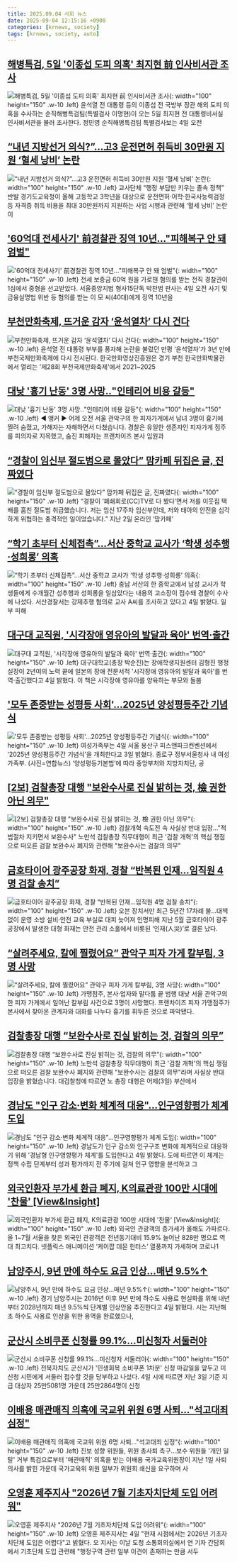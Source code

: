```yaml
---
title: 2025.09.04 사회 뉴스
date: 2025-09-04 12:15:16 +0900
categories: [krnews, society]
tags: [krnews, society, auto]
---
```

## [해병특검, 5일 '이종섭 도피 의혹' 최지현 前 인사비서관 조사](https://n.news.naver.com/mnews/article/421/0008466243)

![해병특검, 5일 '이종섭 도피 의혹' 최지현 前 인사비서관 조사](https://mimgnews.pstatic.net/image/origin/421/2025/09/04/8466243.jpg?type=nf220_150){: width="100" height="150" .w-10 .left}
윤석열 전 대통령 등의 이종섭 전 국방부 장관 해외 도피 의혹을 수사하는 순직해병특검팀(특별검사 이명현)이 오는 5일 최지현 전 대통령비서실 인사비서관을 불러 조사한다. 정민영 순직해병특검팀 특별검사보는 4일 오전

## [“내년 지방선거 의식?”…고3 운전면허 취득비 30만원 지원 ‘혈세 낭비’ 논란](https://n.news.naver.com/mnews/article/009/0005552830)

![“내년 지방선거 의식?”…고3 운전면허 취득비 30만원 지원 ‘혈세 낭비’ 논란](https://mimgnews.pstatic.net/image/origin/009/2025/09/04/5552830.jpg?type=nf220_150){: width="100" height="150" .w-10 .left}
교사단체 “행정 부담만 키우는 졸속 정책” 반발 경기도교육청이 올해 고등학교 3학년을 대상으로 운전면허·어학·한국사능력검정 등 자격증 취득 비용을 최대 30만원까지 지원하는 사업 시행과 관련해 ‘혈세 낭비’ 논란이

## ['60억대 전세사기' 前경찰관 징역 10년…"피해복구 안 돼 엄벌"](https://n.news.naver.com/mnews/article/421/0008465985)

!['60억대 전세사기' 前경찰관 징역 10년…"피해복구 안 돼 엄벌"](https://mimgnews.pstatic.net/image/origin/421/2025/09/04/8465985.jpg?type=nf220_150){: width="100" height="150" .w-10 .left}
전세 보증금 60억 원을 가로챈 혐의를 받는 전직 경찰관이 1심에서 중형을 선고받았다. 서울중앙지법 형사15단독 박찬범 판사는 4일 오전 사기 및 금융실명법 위반 등 혐의를 받는 이 모 씨(40대)에게 징역 10년을

## [부천만화축제, 뜨거운 감자 ‘윤석열차’ 다시 건다](https://n.news.naver.com/mnews/article/015/0005179878)

![부천만화축제, 뜨거운 감자 ‘윤석열차’ 다시 건다](https://mimgnews.pstatic.net/image/origin/015/2025/09/03/5179878.jpg?type=nf220_150){: width="100" height="150" .w-10 .left}
윤석열 전 대통령 부부를 풍자해 논란을 불렀던 만평 ‘윤석열차’가 3년 만에 부천국제만화축제에 다시 전시된다. 한국만화영상진흥원은 경기 부천 한국만화박물관에서 열리는 '제28회 부천국제만화축제'에서 2021~2025

## [대낮 '흉기 난동' 3명 사망‥"인테리어 비용 갈등"](https://n.news.naver.com/mnews/article/214/0001447040)

![대낮 '흉기 난동' 3명 사망‥"인테리어 비용 갈등"](https://mimgnews.pstatic.net/image/origin/214/2025/09/04/1447040.jpg?type=nf220_150){: width="100" height="150" .w-10 .left}
◀ 앵커 ▶ 어제 오전 서울 관악구의 한 피자가게에서 남녀 3명이 흉기에 찔려 숨졌고, 가해자는 자해하면서 다쳤습니다. 경찰은 유일한 생존자인 피자가게 점주를 피의자로 지목했고, 숨진 피해자는 프랜차이즈 본사 임원과

## [“경찰이 임신부 절도범으로 몰았다” 맘카페 뒤집은 글, 진짜였다](https://n.news.naver.com/mnews/article/081/0003571616)

![“경찰이 임신부 절도범으로 몰았다” 맘카페 뒤집은 글, 진짜였다](https://mimgnews.pstatic.net/image/origin/081/2025/09/04/3571616.jpg?type=nf220_150){: width="100" height="150" .w-10 .left}
“경찰이 ‘폐쇄회로(CC)TV로 다 봤다’면서 저를 이웃집 택배를 훔친 절도범 취급했습니다. 저는 임신 17주차 임신부인데, 저와 태아의 안전을 심각하게 위협하는 충격적인 일이었습니다.” 지난 2일 온라인 ‘맘카페’

## [“학기 초부터 신체접촉”…서산 중학교 교사가 ‘학생 성추행·성희롱’ 의혹](https://n.news.naver.com/mnews/article/009/0005552793)

![“학기 초부터 신체접촉”…서산 중학교 교사가 ‘학생 성추행·성희롱’ 의혹](https://mimgnews.pstatic.net/image/origin/009/2025/09/04/5552793.jpg?type=nf220_150){: width="100" height="150" .w-10 .left}
충남 서산의 한 중학교에서 남성 교사가 학생들에게 수개월간 성추행과 성희롱을 일삼았다는 내용의 고소장이 접수돼 경찰이 수사에 나섰다. 서산경찰서는 강제추행 혐의로 교사 A씨를 조사하고 있다고 4일 밝혔다. 일부 피해

## [대구대 교직원, '시각장애 영유아의 발달과 육아' 번역·출간](https://n.news.naver.com/mnews/article/030/0003346961)

![대구대 교직원, '시각장애 영유아의 발달과 육아' 번역·출간](https://mimgnews.pstatic.net/image/origin/030/2025/09/04/3346961.jpg?type=nf220_150){: width="100" height="150" .w-10 .left}
대구대학교(총장 박순진)는 장애학생지원센터 김형진 행정실장이 2년여의 노력 끝에 일본의 장애 전문서적 '시각장애 영유아의 발달과 육아'를 번역·출간했다고 4일 밝혔다. 이 책은 시각장애 영유아를 양육하는 부모와 돌봄

## ['모두 존중받는 성평등 사회'…2025년 양성평등주간 기념식](https://n.news.naver.com/mnews/article/018/0006105854)

!['모두 존중받는 성평등 사회'…2025년 양성평등주간 기념식](https://mimgnews.pstatic.net/image/origin/018/2025/09/03/6105854.jpg?type=nf220_150){: width="100" height="150" .w-10 .left}
여성가족부는 4일 서울 용산구 피스앤파크컨벤션에서 ‘2025년 양성평등주간 기념식’을 개최한다고 3일 밝혔다. 종로구 정부서울청사 내 여성가족부. (사진=연합뉴스) ‘양성평등기본법’에 따라 중앙부처와 지방자치단, 공

## [[2보] 검찰총장 대행 "보완수사로 진실 밝히는 것, 檢 권한 아닌 의무"](https://n.news.naver.com/mnews/article/001/0015604901)

![[2보] 검찰총장 대행 "보완수사로 진실 밝히는 것, 檢 권한 아닌 의무"](https://mimgnews.pstatic.net/image/origin/001/2025/09/04/15604901.jpg?type=nf220_150){: width="100" height="150" .w-10 .left}
검찰개혁 속도전 속 사실상 반대 입장…"적법절차 지키면서 보완수사" 노만석 검찰총장 직무대행이 최근 '검찰 개혁'의 핵심 쟁점으로 떠오른 검찰 보완수사 폐지와 관련해 "보완수사는 검찰의 의무"

## [금호타이어 광주공장 화재, 경찰 “반복된 인재…임직원 4명 검찰 송치”](https://n.news.naver.com/mnews/article/009/0005552917)

![금호타이어 광주공장 화재, 경찰 “반복된 인재…임직원 4명 검찰 송치”](https://mimgnews.pstatic.net/image/origin/009/2025/09/04/5552917.jpg?type=nf220_150){: width="100" height="150" .w-10 .left}
오븐 장치서만 최근 5년간 17차례 불…대책 없이 운영 소방 설비·안전 교육 부실로 대피 늦어져 인명피해 지난 5월 금호타이어 광주공장에서 발생한 대형 화재는 안전 관리 소홀에서 비롯된 ‘인재(人災)’로 결론 났다.

## [“살려주세요, 칼에 찔렸어요” 관악구 피자 가게 칼부림, 3명 사망](https://n.news.naver.com/mnews/article/009/0005552652)

![“살려주세요, 칼에 찔렸어요” 관악구 피자 가게 칼부림, 3명 사망](https://mimgnews.pstatic.net/image/origin/009/2025/09/03/5552652.jpg?type=nf220_150){: width="100" height="150" .w-10 .left}
가맹점주, 본사·업자와 말다툼 끝 범행 대낮 서울 관악구의 한 피자 가게에서 일어난 칼부림 사건으로 3명이 사망했다. 프랜차이즈 피자 가맹점주가 본사에서 찾아온 관계자와 대화를 나누다 흉기를 휘두른 것으로 파악됐다.

## [검찰총장 대행 “보완수사로 진실 밝히는 것, 검찰의 의무”](https://n.news.naver.com/mnews/article/056/0012022445)

![검찰총장 대행 “보완수사로 진실 밝히는 것, 검찰의 의무”](https://mimgnews.pstatic.net/image/origin/056/2025/09/04/12022445.jpg?type=nf220_150){: width="100" height="150" .w-10 .left}
노만석 검찰총장 직무대행이 최근 '검찰 개혁'의 핵심 쟁점으로 떠오른 검찰 보완수사 폐지와 관련해 "보완수사는 검찰의 의무"라며 사실상 반대 입장을 밝혔습니다. 대검찰청에 따르면 노 총장 대행은 어제(3일) 부산에서

## [경남도 "인구 감소·변화 체계적 대응"…인구영향평가 체계 도입](https://n.news.naver.com/mnews/article/421/0008466236)

![경남도 "인구 감소·변화 체계적 대응"…인구영향평가 체계 도입](https://mimgnews.pstatic.net/image/origin/421/2025/09/04/8466236.jpg?type=nf220_150){: width="100" height="150" .w-10 .left}
경남도가 인구 감소와 인구구조 변화에 체계적으로 대응하기 위해 '경남형 인구영향평가 체계'를 도입한다고 4일 밝혔다. 도에 따르면 이 체계는 정책 수립 단계부터 성과 평가까지 전 주기에 걸쳐 인구 영향을 분석하고 그

## [외국인환자 부가세 환급 폐지, K의료관광 100만 시대에 '찬물' [View&Insight]](https://n.news.naver.com/mnews/article/011/0004528776)

![외국인환자 부가세 환급 폐지, K의료관광 100만 시대에 '찬물' [View&Insight]](https://mimgnews.pstatic.net/image/origin/011/2025/09/03/4528776.jpg?type=nf220_150){: width="100" height="150" .w-10 .left}
외국인 관광객의 증가세가 올해도 가파르다. 올 1~7월 서울을 찾은 외국인 관광객은 전년동기대비 15.9% 늘어난 828만 명으로 역대 최고치다. 넷플릭스 애니메이션 ‘케이팝 데몬 헌터스’ 열풍까지 가세하며 코로나1

## [남양주시, 9년 만에 하수도 요금 인상…매년 9.5%↑](https://n.news.naver.com/mnews/article/011/0004528967)

![남양주시, 9년 만에 하수도 요금 인상…매년 9.5%↑](https://mimgnews.pstatic.net/image/origin/011/2025/09/04/4528967.jpg?type=nf220_150){: width="100" height="150" .w-10 .left}
경기 남양주시는 2016년 이후 9년 만에 하수도 사용료 현실화를 위해 내년부터 2028년까지 매년 9.5%씩 단계별 인상안을 추진한다고 4일 밝혔다. 시는 지난해 초 하수도 사용료 인상을 위한 용역을 완료했으나,

## [군산시 소비쿠폰 신청률 99.1%…미신청자 서둘러야](https://n.news.naver.com/mnews/article/003/0013460451)

![군산시 소비쿠폰 신청률 99.1%…미신청자 서둘러야](https://mimgnews.pstatic.net/image/origin/003/2025/09/04/13460451.jpg?type=nf220_150){: width="100" height="150" .w-10 .left}
전북자치도 군산시가 '민생회복 소비쿠폰 1차분' 신청 마감일을 앞두고 미신청 시민에게 서둘러 접수할 것을 당부하고 나섰다. 4일 시에 따르면 지난 3일 기준 지급 대상자 25만5081명 가운데 25만2864명이 신청

## [이배용 매관매직 의혹에 국교위 위원 6명 사퇴…"석고대죄 심정"](https://n.news.naver.com/mnews/article/001/0015604763)

![이배용 매관매직 의혹에 국교위 위원 6명 사퇴…"석고대죄 심정"](https://mimgnews.pstatic.net/image/origin/001/2025/09/04/15604763.jpg?type=nf220_150){: width="100" height="150" .w-10 .left}
진보 성향 위원들, 위원 총사퇴 촉구…보수 위원들 '개인 일탈' 거부 특검으로부터 '매관매직' 의혹을 받는 이배용 국가교육위원장이 지난 1일 사퇴 의사를 밝힌 가운데 국가교육위 위원 일부가 위원회 쇄신을 요구하며 사

## [오영훈 제주지사 "2026년 7월 기초자치단체 도입 어려워"](https://n.news.naver.com/mnews/article/001/0015605089)

![오영훈 제주지사 "2026년 7월 기초자치단체 도입 어려워"](https://mimgnews.pstatic.net/image/origin/001/2025/09/04/15605089.jpg?type=nf220_150){: width="100" height="150" .w-10 .left}
오영훈 제주지사는 4일 "현재 시점에서는 2026년 기초자치단체 도입은 어렵다"고 밝혔다. 오 지사는 이날 도청 소통회의실에서 연 기자 간담회에서 기초단체 도입 관련해 "행정구역 관련 일부 이견이 존재하는 만큼 서두

